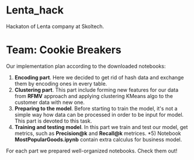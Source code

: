 # Lenta_hack
Hackaton of Lenta company at Skoltech.


# Team: Cookie Breakers

Our implementation plan according to the downloaded notebooks:
1) **Encoding part**. Here we decided to get rid of hash data and exchange them by encoding ones in every table.
2) **Clustering part**. This part include forming new features for our data from __RFMV__ approach and applying clustering KMeans algo to the customer data with new one.
3) **Preparing to the model**. Before starting to train the model, it's not a simple way how data can be processed in order to be input for model. This part is devoted to this task.
4) **Training and testing model**. In this part we train and test our model, get metrics, such as __Precision@k__ and __Recall@k__ metrices.
*5) Notebook **MostPopularGoods.ipynb** contain extra calculus for business model.

For each part we prepared well-organized notebooks. Check them out!

